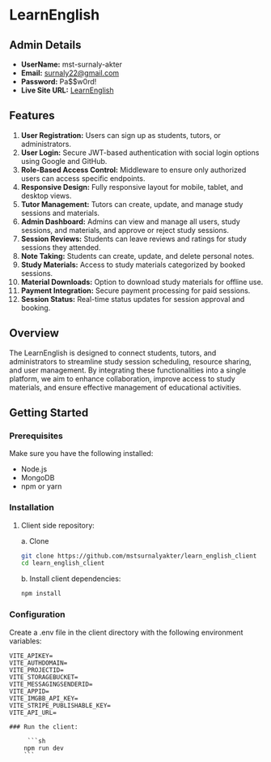 # LearnEnglish

## Admin Details
- **UserName:** mst-surnaly-akter
- **Email:** surnaly22@gmail.com
- **Password:** Pa$$w0rd!
- **Live Site URL:** [LearnEnglish](https://learn-english-e286d.web.app)

## Features
1. **User Registration:** Users can sign up as students, tutors, or administrators.
2. **User Login:** Secure JWT-based authentication with social login options using Google and GitHub.
3. **Role-Based Access Control:** Middleware to ensure only authorized users can access specific endpoints.
4. **Responsive Design:** Fully responsive layout for mobile, tablet, and desktop views.
5. **Tutor Management:** Tutors can create, update, and manage study sessions and materials.
6. **Admin Dashboard:** Admins can view and manage all users, study sessions, and materials, and approve or reject study sessions.
7. **Session Reviews:** Students can leave reviews and ratings for study sessions they attended.
8. **Note Taking:** Students can create, update, and delete personal notes.
9. **Study Materials:** Access to study materials categorized by booked sessions.
10. **Material Downloads:** Option to download study materials for offline use.
11. **Payment Integration:** Secure payment processing for paid sessions.
12. **Session Status:** Real-time status updates for session approval and booking.

## Overview
The LearnEnglish is designed to connect students, tutors, and administrators to streamline study session scheduling, resource sharing, and user management. By integrating these functionalities into a single platform, we aim to enhance collaboration, improve access to study materials, and ensure effective management of educational activities.


## Getting Started

### Prerequisites

Make sure you have the following installed:

- Node.js
- MongoDB
- npm or yarn

### Installation

1. Client side repository:

    a. Clone
    ```sh
    git clone https://github.com/mstsurnalyakter/learn_english_client
    cd learn_english_client
    ```

    b. Install client dependencies:

    ```sh
    npm install
    ```


### Configuration

Create a .env file in the client directory with the following environment variables:

```env
VITE_APIKEY=
VITE_AUTHDOMAIN=
VITE_PROJECTID=
VITE_STORAGEBUCKET=
VITE_MESSAGINGSENDERID=
VITE_APPID=
VITE_IMGBB_API_KEY=
VITE_STRIPE_PUBLISHABLE_KEY=
VITE_API_URL=

### Run the client:

     ```sh
    npm run dev
    ```